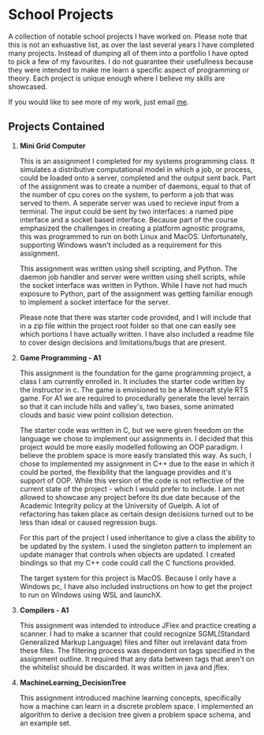 # School Projects  

A collection of notable school projects I have worked on. Please note that this is not an exhuastive list,
as over the last several years I have completed many projects. Instead of dumping all of them into a portfolio
I have opted to pick a few of my favourites. I do not guarantee their usefullness because they were intended to make me
learn a specific aspect of programming or theory. Each project is unique enough where I believe my skills are showcased.  


If you would like to see more of my work, just email [me](mailto:bunt.joshua@gmail.com).  

## Projects Contained  

1. **Mini Grid Computer**  

    This is an assignment I completed for my systems programming class. It simulates a distributive computational model
    in which a job, or process, could be loaded onto a server, completed and the output sent back. Part of the
    assignment was to create a number of daemons, equal to that of the number of cpu cores on the system, to perform a
    job that was served to them. A seperate server was used to recieve input from a terminal. The input could be sent by
    two interfaces: a named pipe interface and a socket based interface. Because part of the course emphasized the
    challenges in creating a platform agnostic programs, this was programmed to run on both Linux and MacOS.
    Unfortunately, supporting Windows wasn't included as a requirement for this assignment.

    This assignment was written using shell scripting, and Python. The daemon job handler and server were written using
    shell scripts, while the socket interface was written in Python. While I have not had much exposure to Python, part
    of the assignment was getting familiar enough to implement a socket interface for the server.

    Please note that there was starter code provided, and I will include that in a zip file within the project root
    folder so that one can easily see which portions I have actually written. I have also included a readme file to
    cover design decisions and limitations/bugs that are present.

2. **Game Programming - A1**  

    This assignment is the foundation for the game programming project, a class I am currently enrolled in.
    It includes the starter code written by the instructor in c. The game is envisioned to be a Minecraft style RTS
    game. For A1 we are required to procedurally generate the level terrain so that it can include hills and valley's,
    two bases, some animated clouds and basic view point collision detection.

    The starter code was written in C, but we were given freedom on the language we chose to implement our assignments
    in. I decided that this project would be more easily modelled following an OOP paradigm. I believe the problem space
    is more easily translated this way. As such, I chose to implemented my assignment in C++ due to the ease in which it
    could be ported, the flexibility that the language provides and it's support of OOP. While this version of the code
    is not reflective of the current state of the project - which I would prefer to include. I am not allowed to
    showcase any project before its due date because of the Academic Integrity policy at the University of Guelph. A lot
    of refactoring has taken place as certain design decisions turned out to be less than ideal or caused regression
    bugs.

    For this part of the project I used inheritance to give a class the ability to be updated by the system. I used the
    singleton pattern to implement an update manager that controls when objects are updated. I created bindings so that
    my C++ code could call the C functions provided.

    The target system for this project is MacOS. Because I only have a Windows pc, I have also included instructions on
    how to get the project to run on Windows using WSL and launchX.

3. **Compilers - A1**  

    This assignment was intended to introduce JFlex and practice creating a scanner. I had to make a scanner that could
    recognize SGML(Standard Generalized Markup Language) files and filter out irrelavant data from these files. The
    filtering process was dependent on tags specified in the assignment outline. It required that any data between tags
    that aren't on the whitelist should be discarded. It was written in java and jflex.

4. **MachineLearning_DecisionTree**

    This assignment introduced machine learning concepts, specifically how a
    machine can learn in a discrete problem space. I implemented an algorithm
    to derive a decision tree given a problem space schema, and an example set.
